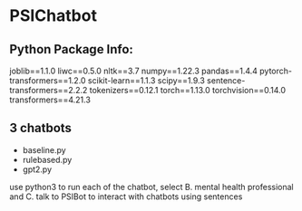 # PSIChatbot

## Python Package Info:
joblib==1.1.0
liwc==0.5.0
nltk==3.7
numpy==1.22.3
pandas==1.4.4
pytorch-transformers==1.2.0
scikit-learn==1.1.3
scipy==1.9.3
sentence-transformers==2.2.2
tokenizers==0.12.1
torch==1.13.0
torchvision==0.14.0
transformers==4.21.3

## 3 chatbots
- baseline.py
- rulebased.py
- gpt2.py

use python3 to run each of the chatbot, select B. mental health professional and C. talk to PSIBot to interact with chatbots using sentences
